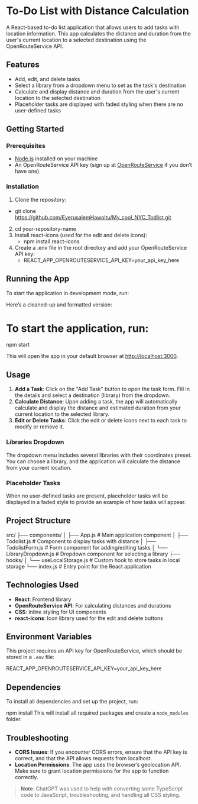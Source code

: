 # To-Do List with Distance Calculation

A React-based to-do list application that allows users to add tasks with location information. This app calculates the distance and duration from the user's current location to a selected destination using the OpenRouteService API.

## Features

- Add, edit, and delete tasks
- Select a library from a dropdown menu to set as the task's destination
- Calculate and display distance and duration from the user's current location to the selected destination
- Placeholder tasks are displayed with faded styling when there are no user-defined tasks

## Getting Started

### Prerequisites

- [Node.js](https://nodejs.org/) installed on your machine
- An OpenRouteService API key (sign up at [OpenRouteService](https://openrouteservice.org/sign-up/) if you don’t have one)

### Installation

1. Clone the repository:

  -  git clone https://github.com/EyerusalemHawoltu/My_cool_NYC_Todlist.git

2. cd your-repository-name
3. Install react-icons (used for the edit and delete icons):
    - npm install react-icons
4. Create a .env file in the root directory and add your OpenRouteService API key:
    - REACT_APP_OPENROUTESERVICE_API_KEY=your_api_key_here
## Running the App

To start the application in development mode, run:

Here’s a cleaned-up and formatted version:

# To start the application, run:
npm start

This will open the app in your default browser at [http://localhost:3000](http://localhost:3000).

## Usage


1. **Add a Task**: Click on the "Add Task" button to open the task form. Fill in the details and select a destination (library) from the dropdown.
2. **Calculate Distance**: Upon adding a task, the app will automatically calculate and display the distance and estimated duration from your current location to the selected library.
3. **Edit or Delete Tasks**: Click the edit or delete icons next to each task to modify or remove it.

### Libraries Dropdown

The dropdown menu includes several libraries with their coordinates preset. You can choose a library, and the application will calculate the distance from your current location.

### Placeholder Tasks

When no user-defined tasks are present, placeholder tasks will be displayed in a faded style to provide an example of how tasks will appear.

## Project Structure


src/
├── components/
│   ├── App.js               # Main application component
│   ├── Todolist.js          # Component to display tasks with distance
│   ├── TodolistForm.js      # Form component for adding/editing tasks
│   └── LibraryDropdown.js   # Dropdown component for selecting a library
├── hooks/
│   └── useLocalStorage.js   # Custom hook to store tasks in local storage
└── index.js                 # Entry point for the React application

## Technologies Used

- **React**: Frontend library
- **OpenRouteService API**: For calculating distances and durations
- **CSS**: Inline styling for UI components
- **react-icons**: Icon library used for the edit and delete buttons

## Environment Variables

This project requires an API key for OpenRouteService, which should be stored in a `.env` file:

REACT_APP_OPENROUTESERVICE_API_KEY=your_api_key_here

## Dependencies

To install all dependencies and set up the project, run:

npm install
This will install all required packages and create a `node_modules` folder.

## Troubleshooting

- **CORS Issues**: If you encounter CORS errors, ensure that the API key is correct, and that the API allows requests from localhost.
- **Location Permissions**: The app uses the browser’s geolocation API. Make sure to grant location permissions for the app to function correctly.

> **Note**: ChatGPT was used to help with converting some TypeScript code to JavaScript, troubleshooting, and handling all CSS styling.
